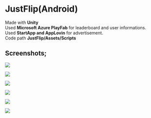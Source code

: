 # JustFlip(Android)
Made with **Unity**  
Used **Microsoft Azure PlayFab** for leaderboard and user informations.  
Used **StartApp and AppLovin** for advertisement.  
Code path **JustFlip/Assets/Scripts**  
  
## Screenshots; 

![](/GameplayImages/824d2723-ef22-4b6f-ad0a-5a09c9ee6b83.jfif)
  
![](/GameplayImages/6413c7dc-32d0-480a-8857-f0a830a4f7a9.jfif)
  
![](/GameplayImages/875f2882-8f06-4936-a4eb-24cbfb9ede60.jfif)
  
![](/GameplayImages/876a4d16-e0c3-4b5f-a713-945e332be800.jfif)
  
![](/GameplayImages/c09bbc33-876d-47b1-b075-1f84c180b97f.jfif)
  
![](/GameplayImages/fd67d319-776a-4378-a678-876cb8715ed3.jfif)
